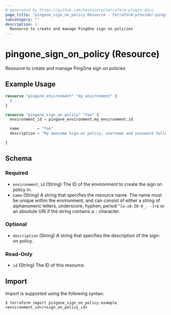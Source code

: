 ```yaml
---
# generated by https://github.com/hashicorp/terraform-plugin-docs
page_title: "pingone_sign_on_policy Resource - terraform-provider-pingone"
subcategory: ""
description: |-
  Resource to create and manage PingOne sign on policies
---
```


# pingone_sign_on_policy (Resource)

Resource to create and manage PingOne sign on policies

## Example Usage

```terraform
resource "pingone_environment" "my_environment" {
  # ...
}

resource "pingone_sign_on_policy" "foo" {
  environment_id = pingone_environment.my_environment.id

  name        = "foo"
  description = "My awesome Sign-on policy, username and password followed by MFA"

}
```

<!-- schema generated by tfplugindocs -->
## Schema

### Required

- `environment_id` (String) The ID of the environment to create the sign on policy in.
- `name` (String) A string that specifies the resource name. The name must be unique within the environment, and can consist of either a string of alphanumeric letters, underscore, hyphen, period `^[a-zA-Z0-9_. -]+$` or an absolute URI if the string contains a `:` character.

### Optional

- `description` (String) A string that specifies the description of the sign-on policy.

### Read-Only

- `id` (String) The ID of this resource.

## Import

Import is supported using the following syntax:

```shell
$ terraform import pingone_sign_on_policy.example <environment_id>/<sign_on_policy_id>
```
